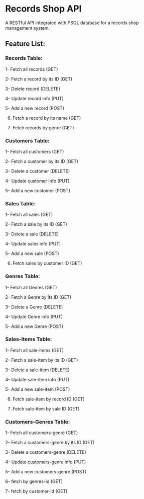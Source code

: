 # Records Shop API

A RESTful API integrated with PSQL database for a records shop management system.

## Feature List:
### Records Table:
1- Fetch all records (GET)

2- Fetch a record by its ID (GET)

3- Delete record (DELETE)

4- Update record info (PUT)

5- Add a new record (POST) 

6. Fetch a record by its name (GET)
   
8. Fetch records by genre (GET)

### Customers Table:
1- Fetch all customers (GET)

2- Fetch a customer by its ID (GET)

3- Delete a customer (DELETE)

4- Update customer info (PUT)

5- Add a new customer (POST)

### Sales Table: 
1- Fetch all sales (GET)

2- Fetch a sale by its ID (GET)

3- Delete a sale (DELETE)

4- Update sales info (PUT)

5- Add a new sale (POST)

6. Fetch sales by customer ID (GET)

### Genres Table:
1- Fetch all Genres (GET)

2- Fetch a Genre by its ID (GET)

3- Delete a Genre (DELETE)

4- Update Genre info (PUT)

5- Add a new Genre (POST)

### Sales-Items Table:
1- Fetch all sale-items (GET)

2- Fetch a sale-item by its ID (GET)

3- Delete a sale-item (DELETE)

4- Update sale-item info (PUT)

5- Add a new sale-item (POST)

6. Fetch sale-item by record ID (GET)
   
7. Fetch sale-item by sale ID (GET)

### Customers-Genres Table:
1- Fetch all customers-genre (GET)

2- Fetch a customers-genre by its ID (GET)

3- Delete a customers-genre (DELETE)

4- Update customers-genre info (PUT)

5- Add a new customers-genre (POST)

6- fetch by genres-id (GET)

7- fetch by customer-id (GET)


